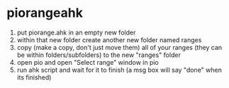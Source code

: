 # piorangeahk

1. put piorange.ahk in an empty new folder
2. within that new folder create another new folder named ranges
3. copy (make a copy, don't just move them) all of your ranges (they can be within folders/subfolders) to the new "ranges" folder 
4. open pio and open "Select range" window in pio
5. run ahk script and wait for it to finish (a msg box will say "done" when its finished)
